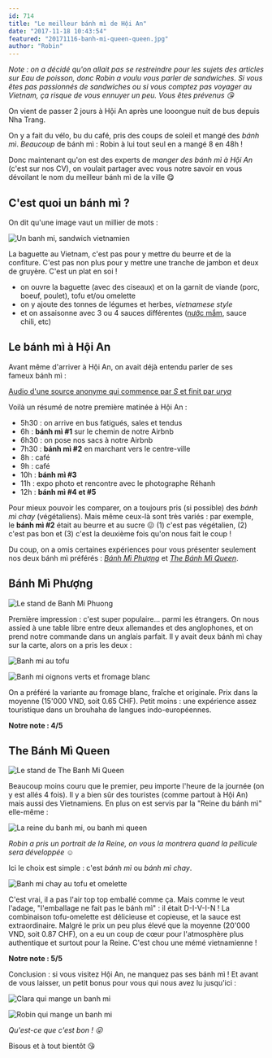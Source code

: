 ```yaml
---
id: 714
title: "Le meilleur bánh mì de Hội An"
date: "2017-11-18 10:43:54"
featured: "20171116-banh-mi-queen-queen.jpg"
author: "Robin"
---
```


_Note : on a décidé qu'on allait pas se restreindre pour les sujets des articles
sur Eau de poisson, donc Robin a voulu vous parler de sandwiches. Si vous êtes
pas passionnés de sandwiches ou si vous comptez pas voyager au Vietnam, ça
risque de vous ennuyer un peu. Vous êtes prévenus 😘_

On vient de passer 2 jours à Hội An après une looongue nuit de bus depuis Nha
Trang.

On y a fait du vélo, bu du café, pris des coups de soleil et mangé des _bánh
mì_. _Beaucoup_ de bánh mì : Robin à lui tout seul en a mangé 8 en 48h !

Donc maintenant qu'on est des experts de *manger des bánh mì à Hội An* (c'est
sur nos CV), on voulait partager avec vous notre savoir en vous dévoilant le nom
du meilleur bánh mì de la ville 😋

## C'est quoi un bánh mì ?

On dit qu'une image vaut un millier de mots :

![Un banh mi, sandwich vietnamien](20171116-banh-mi-phuong-banh-mi-1.jpg)

La baguette au Vietnam, c'est pas pour y mettre du beurre et de la confiture.
C'est pas non plus pour y mettre une tranche de jambon et deux de gruyère. C'est
un plat en soi !

- on ouvre la baguette (avec des ciseaux) et on la garnit de viande (porc,
  boeuf, poulet), tofu et/ou omelette
- on y ajoute des tonnes de légumes et herbes, _vietnamese style_
- et on assaisonne avec 3 ou 4 sauces différentes ([nước mắm](/a-propos/), sauce
  chili, etc)

## Le bánh mì à Hội An

Avant même d'arriver à Hội An, on avait déjà entendu parler de ses fameux bánh
mì :

[Audio d'une source anonyme qui commence par _S_ et finit par _urya_](20171118-surya-hoi-an.mp3)

Voilà un résumé de notre première matinée à Hội An :

- 5h30 : on arrive en bus fatigués, sales et tendus
- 6h : **bánh mì #1** sur le chemin de notre Airbnb
- 6h30 : on pose nos sacs à notre Airbnb
- 7h30 : **bánh mì #2** en marchant vers le centre-ville
- 8h : café
- 9h : café
- 10h : **bánh mì #3**
- 11h : expo photo et rencontre avec le photographe Réhanh
- 12h : **bánh mì #4 et #5**

Pour mieux pouvoir les comparer, on a toujours pris (si possible) des *bánh mì
chay* (végétaliens). Mais même ceux-là sont très variés : par exemple, le **bánh
mì #2** était au beurre et au sucre 😖 (1) c'est pas végétalien, (2) c'est pas
bon et (3) c'est la deuxième fois qu'on nous fait le coup !

Du coup, on a omis certaines expériences pour vous présenter seulement nos deux
bánh mì préférés : *[Bánh Mì Phượng](https://goo.gl/maps/DJG4sv7GGj72)* et
_[The Bánh Mì Queen](https://goo.gl/maps/t2xtP7FypG22)_.

## Bánh Mì Phượng

![Le stand de Banh Mi Phuong](20171116-banh-mi-phuong-stall.jpg)

Première impression : c'est super populaire... parmi les étrangers. On nous
assied à une table libre entre deux allemandes et des anglophones, et on prend
notre commande dans un anglais parfait. Il y avait deux bánh mì chay sur la
carte, alors on a pris les deux :

![Banh mi au tofu](20171116-banh-mi-phuong-banh-mi-2.jpg "Tofu")

![Banh mi oignons verts et fromage blanc](20171116-banh-mi-phuong-banh-mi-1.jpg "Oignons verts et fromage blanc")

On a préféré la variante au fromage blanc, fraîche et originale. Prix dans la
moyenne (15'000 VND, soit 0.65 CHF). Petit moins : une expérience assez
touristique dans un brouhaha de langues indo-européennes.

**Notre note : 4/5**

## The Bánh Mì Queen

![Le stand de The Banh Mi Queen](20171116-banh-mi-queen-stall.jpg)

Beaucoup moins couru que le premier, peu importe l'heure de la journée (on y est
allés 4 fois). Il y a bien sûr des touristes (comme partout à Hội An) mais aussi
des Vietnamiens. En plus on est servis par la "Reine du bánh mì" elle-même :

![La reine du banh mi, ou banh mi queen](20171116-banh-mi-queen-queen.jpg)

_Robin a pris un portrait de la Reine, on vous la montrera quand la pellicule
sera développée ☺️_

Ici le choix est simple : c'est *bánh mì* ou *bánh mì chay*.

![Banh mi chay au tofu et omelette](20171116-banh-mi-queen-banh-mi.jpg "Bánh mì chay : tofu et omelette")

C'est vrai, il a pas l'air top top emballé comme ça. Mais comme le veut l'adage,
"l'emballage ne fait pas le bánh mì" : il était D-I-V-I-N ! La combinaison
tofu-omelette est délicieuse et copieuse, et la sauce est extraordinaire. Malgré
le prix un peu plus élevé que la moyenne (20'000 VND, soit 0.87 CHF), on a eu un
coup de cœur pour l'atmosphère plus authentique et surtout pour la Reine. C'est
chou une mémé vietnamienne !

**Notre note : 5/5**

Conclusion : si vous visitez Hội An, ne manquez pas ses bánh mì ! Et avant de
vous laisser, un petit bonus pour vous qui nous avez lu jusqu'ici :

![Clara qui mange un banh mi](20171116-banh-mi-phuong-clara.jpg)

![Robin qui mange un banh mi](20171116-banh-mi-queen-robin.jpg)

_Qu'est-ce que c'est bon ! 😜_

Bisous et à tout bientôt 😘
